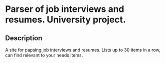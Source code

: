 Parser of job interviews and resumes. University project.
=========================================================


Description
-----------
A site for papsing job interviews and resumes. Lists up to 30 items in a row, can find relevant to your needs items.
